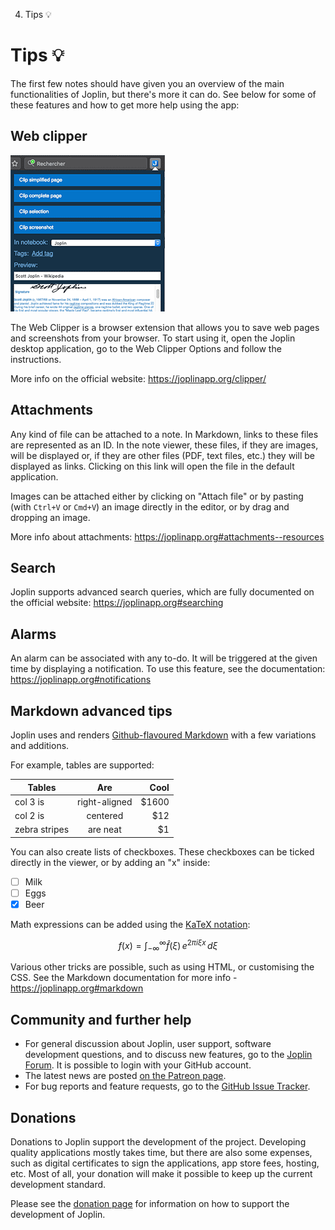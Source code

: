 4. Tips 💡

# Tips 💡

The first few notes should have given you an overview of the main functionalities of Joplin, but there's more it can do. See below for some of these features and how to get more help using the app:

## Web clipper

![](../_resources/f0de2d124d1d4326a8716eeff1daac7d.png)

The Web Clipper is a browser extension that allows you to save web pages and screenshots from your browser. To start using it, open the Joplin desktop application, go to the Web Clipper Options and follow the instructions.

More info on the official website: https://joplinapp.org/clipper/

## Attachments

Any kind of file can be attached to a note. In Markdown, links to these files are represented as an ID. In the note viewer, these files, if they are images, will be displayed or, if they are other files (PDF, text files, etc.) they will be displayed as links. Clicking on this link will open the file in the default application.

Images can be attached either by clicking on "Attach file" or by pasting (with `Ctrl+V` or `Cmd+V`) an image directly in the editor, or by drag and dropping an image.

More info about attachments: https://joplinapp.org#attachments--resources

## Search

Joplin supports advanced search queries, which are fully documented on the official website: https://joplinapp.org#searching

## Alarms

An alarm can be associated with any to-do. It will be triggered at the given time by displaying a notification. To use this feature, see the documentation: https://joplinapp.org#notifications

## Markdown advanced tips

Joplin uses and renders [Github-flavoured Markdown](https://joplinapp.org/markdown/) with a few variations and additions.

For example, tables are supported:

| Tables        | Are           | Cool  |
| ------------- |:-------------:| -----:|
| col 3 is      | right-aligned | $1600 |
| col 2 is      | centered      |   $12 |
| zebra stripes | are neat      |    $1 |

You can also create lists of checkboxes. These checkboxes can be ticked directly in the viewer, or by adding an "x" inside:

- [ ] Milk
- [ ] Eggs
- [x] Beer

Math expressions can be added using the [KaTeX notation](https://khan.github.io/KaTeX/):

$$
f(x) = \int_{-\infty}^\infty
    \hat f(\xi)\,e^{2 \pi i \xi x}
    \,d\xi
$$

Various other tricks are possible, such as using HTML, or customising the CSS. See the Markdown documentation for more info - https://joplinapp.org#markdown

## Community and further help

- For general discussion about Joplin, user support, software development questions, and to discuss new features, go to the [Joplin Forum](https://discourse.joplinapp.org/). It is possible to login with your GitHub account.
- The latest news are posted [on the Patreon page](https://www.patreon.com/joplin).
- For bug reports and feature requests, go to the [GitHub Issue Tracker](https://github.com/laurent22/joplin/issues).

## Donations

Donations to Joplin support the development of the project. Developing quality applications mostly takes time, but there are also some expenses, such as digital certificates to sign the applications, app store fees, hosting, etc. Most of all, your donation will make it possible to keep up the current development standard.

Please see the [donation page](https://joplinapp.org/donate/) for information on how to support the development of Joplin.